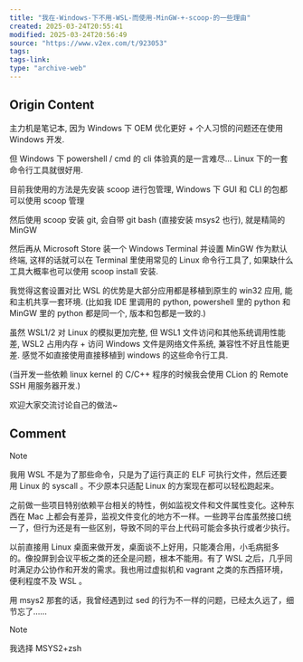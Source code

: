 ```yaml
---
title: "我在-Windows-下不用-WSL-而使用-MinGW-+-scoop-的一些理由"
created: 2025-03-24T20:55:41
modified: 2025-03-24T20:56:49
source: "https://www.v2ex.com/t/923053"
tags:
tags-link:
type: "archive-web"
---
```


## Origin Content

主力机是笔记本, 因为 Windows 下 OEM 优化更好 + 个人习惯的问题还在使用 Windows 开发.

但 Windows 下 powershell / cmd 的 cli 体验真的是一言难尽... Linux 下的一套命令行工具就很好用.

目前我使用的方法是先安装 scoop 进行包管理, Windows 下 GUI 和 CLI 的包都可以使用 scoop 管理

然后使用 scoop 安装 git, 会自带 git bash (直接安装 msys2 也行), 就是精简的 MinGW

然后再从 Microsoft Store 装一个 Windows Terminal 并设置 MinGW 作为默认终端, 这样的话就可以在 Terminal 里使用常见的 Linux 命令行工具了, 如果缺什么工具大概率也可以使用 scoop install 安装.

我觉得这套设置对比 WSL 的优势是大部分应用都是移植到原生的 win32 应用, 能和主机共享一套环境. (比如我 IDE 里调用的 python, powershell 里的 python 和 MinGW 里的 python 都是同一个, 版本和包都是一致的.)

虽然 WSL1/2 对 Linux 的模拟更加完整, 但 WSL1 文件访问和其他系统调用性能差, WSL2 占用内存 + 访问 Windows 文件是网络文件系统, 兼容性不好且性能更差. 感觉不如直接使用直接移植到 windows 的这些命令行工具.

(当开发一些依赖 linux kernel 的 C/C++ 程序的时候我会使用 CLion 的 Remote SSH 用服务器开发.)

欢迎大家交流讨论自己的做法~

## Comment

> [!NOTE]
> 我用 WSL 不是为了那些命令，只是为了运行真正的 ELF 可执行文件，然后还要用 Linux 的 syscall 。不少原本只适配 Linux 的方案现在都可以轻松跑起来。
>
> 之前做一些项目特别依赖平台相关的特性，例如监视文件和文件属性变化。这种东西在 Mac 上都会有差异，监视文件变化的地方不一样。一些跨平台库虽然接口统一了，但行为还是有一些区别，导致不同的平台上代码可能会多执行或者少执行。
>
> 以前直接用 Linux 桌面来做开发，桌面谈不上好用，只能凑合用，小毛病挺多的。像投屏到会议平板之类的还全是问题，根本不能用。有了 WSL 之后，几乎同时满足办公协作和开发的需求。我也用过虚拟机和 vagrant 之类的东西搭环境，便利程度不及 WSL 。
>
> 用 msys2 那套的话，我曾经遇到过 sed 的行为不一样的问题，已经太久远了，细节忘了……

> [!NOTE]
> 我选择 MSYS2+zsh
